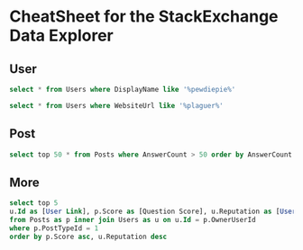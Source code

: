 # CheatSheet for the StackExchange Data Explorer


## User

```sql
select * from Users where DisplayName like '%pewdiepie%'
```

```sql
select * from Users where WebsiteUrl like '%plaguer%'
```

## Post

```sql
select top 50 * from Posts where AnswerCount > 50 order by AnswerCount desc
```

## More

```sql
select top 5 
u.Id as [User Link], p.Score as [Question Score], u.Reputation as [User Rep]
from Posts as p inner join Users as u on u.Id = p.OwnerUserId 
where p.PostTypeId = 1 
order by p.Score asc, u.Reputation desc
```
